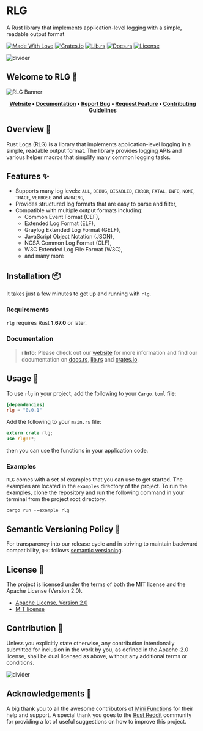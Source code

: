 # RLG

A Rust library that implements application-level logging with a simple, readable output format

[![Made With Love][mwl]][6]
[![Crates.io][crates-badge]][8]
[![Lib.rs][libs-badge]][10]
[![Docs.rs][docs-badge]][9]
[![License][license-badge]][2]

![divider][divider]

## Welcome to RLG 👋

![RLG Banner][banner]

<!-- markdownlint-disable MD033 -->
<center>

**[Website][0]
• [Documentation][9]
• [Report Bug][3]
• [Request Feature][3]
• [Contributing Guidelines][4]**

</center>

<!-- markdownlint-enable MD033 -->

## Overview 📖

Rust Logs (RLG) is a library that implements application-level logging
in a simple, readable output format. The library provides logging APIs
and various helper macros that simplify many common logging tasks.

## Features ✨

- Supports many log levels: `ALL`, `DEBUG`, `DISABLED`, `ERROR`,
  `FATAL`, `INFO`, `NONE`, `TRACE`, `VERBOSE` and `WARNING`,
- Provides structured log formats that are easy to parse and filter,
- Compatible with multiple output formats including:
  - Common Event Format (CEF),
  - Extended Log Format (ELF),
  - Graylog Extended Log Format (GELF),
  - JavaScript Object Notation (JSON),
  - NCSA Common Log Format (CLF),
  - W3C Extended Log File Format (W3C),
  - and many more

## Installation 📦

It takes just a few minutes to get up and running with `rlg`.

### Requirements

`rlg` requires Rust **1.67.0** or later.

### Documentation

> ℹ️ **Info:** Please check out our [website][0] for more information
and find our documentation on [docs.rs][9], [lib.rs][10] and
[crates.io][8].

## Usage 📖

To use `rlg` in your project, add the following to your
`Cargo.toml` file:

```toml
[dependencies]
rlg = "0.0.1"
```

Add the following to your `main.rs` file:

```rust
extern crate rlg;
use rlg::*;
```

then you can use the functions in your application code.

### Examples

`RLG` comes with a set of examples that you can use to get started. The
examples are located in the `examples` directory of the project. To run
the examples, clone the repository and run the following command in your
terminal from the project root directory.

```shell
cargo run --example rlg
```

## Semantic Versioning Policy 🚥

For transparency into our release cycle and in striving to maintain
backward compatibility, `QRC` follows [semantic versioning][7].

## License 📝

The project is licensed under the terms of both the MIT license and the
Apache License (Version 2.0).

- [Apache License, Version 2.0][1]
- [MIT license][2]

## Contribution 🤝

Unless you explicitly state otherwise, any contribution intentionally
submitted for inclusion in the work by you, as defined in the Apache-2.0
license, shall be dual licensed as above, without any additional terms
or conditions.

![divider][divider]

## Acknowledgements 💙

A big thank you to all the awesome contributors of [Mini Functions][6]
for their help and support. A special thank you goes to the
[Rust Reddit](https://www.reddit.com/r/rust/) community for providing a
lot of useful suggestions on how to improve this project.

[0]: https://minifunctions.com
[1]: http://www.apache.org/licenses/LICENSE-2.0
[2]: http://opensource.org/licenses/MIT
[3]: https://github.com/sebastienrousseau/mini-functions/issues
[4]: https://raw.githubusercontent.com/sebastienrousseau/mini-functions/main/.github/CONTRIBUTING.md
[6]: https://github.com/sebastienrousseau/mini-functions/graphs/contributors
[7]: http://semver.org/
[8]: https://crates.io/crates/rlg
[9]: https://docs.rs/rlg
[10]: https://lib.rs/crates/rlg

[banner]: https://raw.githubusercontent.com/sebastienrousseau/vault/main/assets/mini-functions/banners/banner-rlg-1597x377.svg "RLG Banner"
[crates-badge]: https://img.shields.io/crates/v/rlg.svg?style=for-the-badge 'Crates.io'
[divider]: https://raw.githubusercontent.com/sebastienrousseau/vault/main/assets/elements/divider.svg "divider"
[docs-badge]: https://img.shields.io/docsrs/rlg.svg?style=for-the-badge 'Docs.rs'
[libs-badge]: https://img.shields.io/badge/lib.rs-v0.0.1-orange.svg?style=for-the-badge 'Lib.rs'
[license-badge]: https://img.shields.io/crates/l/rlg.svg?style=for-the-badge 'License'
[mwl]: https://raw.githubusercontent.com/sebastienrousseau/vault/main/assets/shields/made-with-love.svg "Made With Love"
